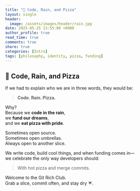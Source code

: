 ```yaml
---
title: "🍕 Code, Rain, and Pizza"
layout: single
header:
  image: /assets/images/header/rain.jpg
date: 2025-05-25 13:55:00 +0900
author_profile: true
read_time: true
comments: true
share: true
categories: [Intro]
tags: [philosophy, identity, pizza, funding]
---
```


## 🍕 Code, Rain, and Pizza

If we had to explain who we are in three words, they would be:

> **Code. Rain. Pizza.**

Why?  
Because we **code in the rain**,  
we **fund our dreams**,  
and we **eat pizza with pride**.

Sometimes open source.  
Sometimes open umbrellas.  
Always open to another slice.

We write code, build cool things, and when funding comes in—  
we celebrate the only way developers should:

> With hot pizza and merge commits.

Welcome to the Git Rich Club.  
Grab a slice, commit often, and stay dry ☔.
